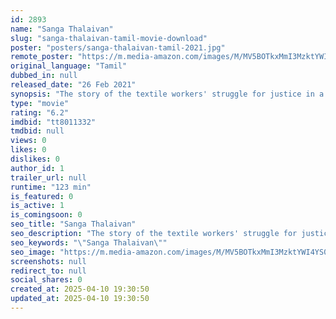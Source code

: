 ```yaml
---
id: 2893
name: "Sanga Thalaivan"
slug: "sanga-thalaivan-tamil-movie-download"
poster: "posters/sanga-thalaivan-tamil-2021.jpg"
remote_poster: "https://m.media-amazon.com/images/M/MV5BOTkxMmI3MzktYWI4YS00NzdmLTg1MjUtODkyNWVjNzM0MjY2XkEyXkFqcGdeQXVyMTI1NDAzMzM0._V1_SX300.jpg"
original_language: "Tamil"
dubbed_in: null
released_date: "26 Feb 2021"
synopsis: "The story of the textile workers' struggle for justice in a small Indian region."
type: "movie"
rating: "6.2"
imdbid: "tt8011332"
tmdbid: null
views: 0
likes: 0
dislikes: 0
author_id: 1
trailer_url: null
runtime: "123 min"
is_featured: 0
is_active: 1
is_comingsoon: 0
seo_title: "Sanga Thalaivan"
seo_description: "The story of the textile workers' struggle for justice in a small Indian region."
seo_keywords: "\"Sanga Thalaivan\""
seo_image: "https://m.media-amazon.com/images/M/MV5BOTkxMmI3MzktYWI4YS00NzdmLTg1MjUtODkyNWVjNzM0MjY2XkEyXkFqcGdeQXVyMTI1NDAzMzM0._V1_SX300.jpg"
screenshots: null
redirect_to: null
social_shares: 0
created_at: 2025-04-10 19:30:50
updated_at: 2025-04-10 19:30:50
---
```



